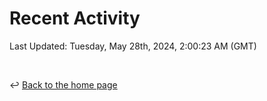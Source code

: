 # Recent Activity

<!--RECENT_ACTIVITY:start-->
<!--RECENT_ACTIVITY:end-->

<!--RECENT_ACTIVITY:last_update-->
Last Updated: Tuesday, May 28th, 2024, 2:00:23 AM (GMT)
<!--RECENT_ACTIVITY:last_update_end-->

<br>

↩️ [Back to the home page](/README.md)
